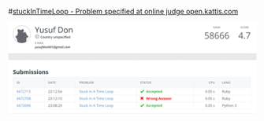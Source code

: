 #[stuckInTimeLoop - Problem specified at online judge open.kattis.com](https://open.kattis.com/problems/timeloop)

![stuckInTimeLoop](/stuckInATimeLoop.png)
